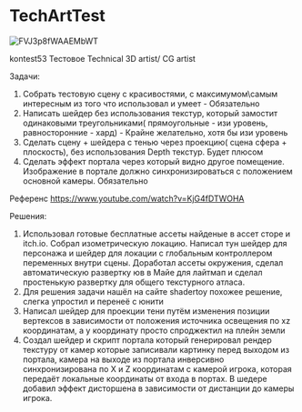 # TechArtTest
![FVJ3p8fWAAEMbWT](https://user-images.githubusercontent.com/78205198/173557395-fea356b4-f529-44fe-8860-78f24e43112c.jpeg)

kontest53
Тестовое Technical 3D artist/ CG artist


Задачи:
1. Собрать тестовую сцену с красивостями, с максимумом\самым интересным из того что использовал и умеет - Обязательно
2. Написать шейдер без использования текстур, который замостит одинаковыми треугольниками( прямоугольные - изи уровень,
 равносторонние - хард) - Крайне желательно, хотя бы изи уровень
3. Сделать сцену + шейдера с тенью через проекцию( сцена сфера + плоскость), без использования Depth текстур. Будет плюсом
4. Сделать эффект портала через который видно другое помещение. Изображение в портале должно синхронизироваться с положением
 основной камеры. Обязательно


Референс
https://www.youtube.com/watch?v=KjG4fDTWOHA

Решения:

1. Использовал готовые бесплатные ассеты найденые в ассет сторе и itch.io. Собрал изометрическую локацию. Написал тун шейдер для персонажа и шейдер для локации 
 с глобальным контроллером переменных внутри сцены. Доработал ассеты окружения, сделал автоматическую развертку юв в Майе для лайтмап 
 и сделал простенькую развертку для общего текстурного атласа. 
2. Для решения задачи нашёл на сайте shadertoy похожее решение, слегка упростил и перенеё с юнити
3. Написал шейдер для проекции тени путём изменения позиции вертексов в зависимости от положения источника освещения по xz координатам, а y координату просто спроджектил на плейн земли
4. Создал шейдер и скрипт портала который генерировал рендер текстуру от камер которые записивали картинку перед выходом из портала, 
 камера на выходе из портала инверсивно синхронизирована по X и Z координатам с камерой игрока, которая передаёт локальные координаты
 от входа в портах. В шедере добавил эффект дисторшена в зависимости от дистанции до камеры игрока. 
 

